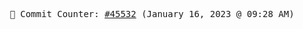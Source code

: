 <p align="center">
    <samp>
        📮 Commit Counter: <a href="https://github.com/Javascript-void0/Javascript-void0/commits/main">#45532</a> (January 16, 2023 @ 09:28 AM)
    </samp>
</p>